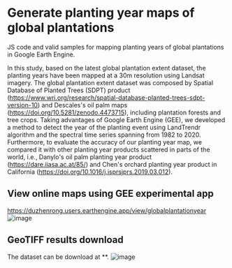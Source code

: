 # Generate planting year maps of global plantations
JS code and valid samples for mapping planting years of global plantations in Google Earth Engine.

In this study, based on the latest global plantation extent dataset, the planting years have been mapped at a 30m resolution using Landsat imagery. The global plantation extent dataset was composed by Spatial Database of Planted Trees (SDPT) product (https://www.wri.org/research/spatial-database-planted-trees-sdpt-version-10) and Descales's oil palm maps (https://doi.org/10.5281/zenodo.4473715), including plantation forests and tree crops. Taking advantages of Google Earth Engine (GEE), we developed a method to detect the year of the planting event using LandTrendr algorithm and the spectral time series spanning from 1982 to 2020. Furthermore, to evaluate the accuracy of our planting year map, we compared it with other planting year products scattered in parts of the world, i.e., Danylo's oil palm planting year product (https://dare.iiasa.ac.at/85/) and Chen's orchard planting year product in California (https://doi.org/10.1016/j.isprsjprs.2019.03.012).

## View online maps using GEE experimental app
https://duzhenrong.users.earthengine.app/view/globalplantationyear
![image](https://user-images.githubusercontent.com/24910927/119088385-2d40f280-ba3b-11eb-89a8-f7e836b5209b.png)

## GeoTIFF results download
The dataset can be download at **.
![image](https://user-images.githubusercontent.com/24910927/119088299-0a164300-ba3b-11eb-84ea-e3a14c31c6a6.png)

